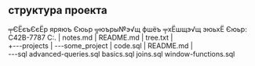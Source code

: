 ## структура проекта

╤ЄЁєъЄєЁр яряюъ Єюьр ╦юъры№э√щ фшёъ
╤хЁшщэ√щ эюьхЁ Єюьр: C42B-7787
C:.
|   notes.md
|   README.md
|   tree.txt
|   
+---projects
|   \---some_project
|           code.sql
|           README.md
|           
\---sql
        advanced-queries.sql
        basics.sql
        joins.sql
        window-functions.sql